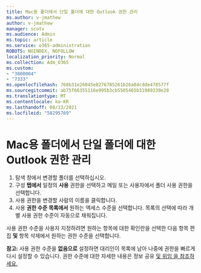 ```yaml
---
title: Mac용 폴더에서 단일 폴더에 대한 Outlook 권한 관리
ms.author: v-jmathew
author: v-jmathew
manager: scotv
ms.audience: Admin
ms.topic: article
ms.service: o365-administration
ROBOTS: NOINDEX, NOFOLLOW
localization_priority: Normal
ms.collection: Adm_O365
ms.custom:
- "3800004"
- "7333"
ms.openlocfilehash: 768b31e26045e8276785261b26a04cdde478577f
ms.sourcegitcommit: ab75f66355116e995b3cb5505465b31989339e28
ms.translationtype: MT
ms.contentlocale: ko-KR
ms.lasthandoff: 08/13/2021
ms.locfileid: "58295769"
---
```

# <a name="manage-delegate-permissions-for-a-single-folder-in-outlook-for-mac"></a>Mac용 폴더에서 단일 폴더에 대한 Outlook 권한 관리

1. 탐색 창에서 변경할 폴더를 선택하십시오.
2. 구성 **탭에서** 일정의 **사용** 권한을  선택하고 메일 또는 사용자에서 폴더 사용 권한을 선택합니다.
3. 사용 권한을 변경할 사람의 이름을 클릭합니다.
4. 사용 **권한 수준 목록에서** 원하는 액세스 수준을 선택합니다. 목록의 선택에 따라 개별 사용 권한 수준이 자동으로 채워집니다.

사용 권한 수준을 사용자 지정하려면 원하는 항목에 대한 확인란을 선택한 다음 항목 편집 **및** 항목 삭제에서 원하는 권한 수준을 선택합니다.

**참고:** 사용 권한 수준을 **없음으로** 설정하면 대리인이 목록에 남아 나중에 권한을 빠르게 다시 설정할 수 있습니다. 권한 수준에 대한 자세한 내용은 정보 공유 [및 위임 을 참조하세요.](https://support.microsoft.com/office/options-for-sharing-and-delegating-folders-in-outlook-for-mac-480d8054-68ce-4150-ba1e-b9b7f2fc4ce5)

